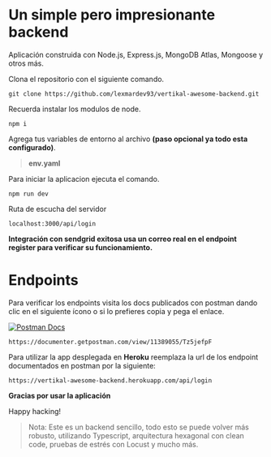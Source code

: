 # Un simple pero impresionante backend

Aplicación construida con Node.js, Express.js, MongoDB Atlas, Mongoose y otros más.

Clona el repositorio con el siguiente comando.

```
git clone https://github.com/lexmardev93/vertikal-awesome-backend.git
```

Recuerda instalar los modulos de node.

```
npm i
```

Agrega tus variables de entorno al archivo **(paso opcional ya todo esta configurado)**.

> **env.yaml**

Para iniciar la aplicacion ejecuta el comando.

```
npm run dev
```

Ruta de escucha del servidor

```
localhost:3000/api/login
```

**Integración con sendgrid exitosa usa un correo real en el endpoint register para verificar su funcionamiento.**

# Endpoints

Para verificar los endpoints visita los docs publicados con postman dando clic en el siguiente ícono o si lo prefieres
copia y pega el enlace.

[![Postman Docs](https://miro.medium.com/max/512/1*fVBL9mtLJmHIH6YpU7WvHQ.png)](https://documenter.getpostman.com/view/11389055/Tz5jefpF)

```
https://documenter.getpostman.com/view/11389055/Tz5jefpF
```

Para utilizar la app desplegada en **Heroku** reemplaza la url de los endpoint documentados en postman por la siguiente:

```
https://vertikal-awesome-backend.herokuapp.com/api/login
```

**Gracias por usar la aplicación**

Happy hacking!

> Nota: Este es un backend sencillo, todo esto se puede volver más robusto, utilizando Typescript, arquitectura
> hexagonal con clean code, pruebas de estrés con Locust y mucho más.
